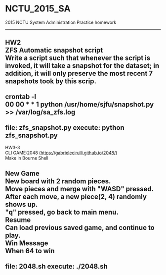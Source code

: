 # NCTU_2015_SA
2015 NCTU System Administration Practice homework

--------------------------------------------------------------
HW2<br>
ZFS Automatic snapshot script<br>
Write a script such that whenever the script is invoked, it will take a snapshot for the dataset; in addition, it will only preserve the most recent 7 snapshots took by this scrip.<br>
<br>
crontab -l<br>
00 00 * * 1 python /usr/home/sjfu/snapshot.py >> /var/log/sa_zfs.log<br>
<br>
file: zfs_snapshot.py
execute: python zfs_snapshot.py
<br>
--------------------------------------------------------------
HW3-3 <br>
CLI GAME:2048 (https://gabrielecirulli.github.io/2048/)<br>
Make in Bourne Shell<br>

New Game<br>
New board with 2 random pieces. <br>
Move pieces and merge with "WASD" pressed.<br>
After each move, a new piece(2, 4) randomly shows up.<br>
"q" pressed, go back to main menu.<br>
Resume<br>
Can load previous saved game, and continue to play.<br>
Win Message<br>
When 64 to win<br>
<br>
file: 2048.sh
execute: ./2048.sh
<br>
--------------------------------------------------------------
